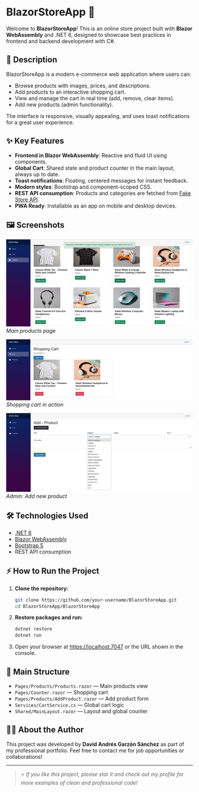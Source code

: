 # BlazorStoreApp 🛒

Welcome to **BlazorStoreApp**! This is an online store project built with **Blazor WebAssembly** and .NET 6, designed to showcase best practices in frontend and backend development with C#.

## 🚀 Description
BlazorStoreApp is a modern e-commerce web application where users can:
- Browse products with images, prices, and descriptions.
- Add products to an interactive shopping cart.
- View and manage the cart in real time (add, remove, clear items).
- Add new products (admin functionality).

The interface is responsive, visually appealing, and uses toast notifications for a great user experience.

## ✨ Key Features
- **Frontend in Blazor WebAssembly**: Reactive and fluid UI using components.
- **Global Cart**: Shared state and product counter in the main layout, always up to date.
- **Toast notifications**: Floating, centered messages for instant feedback.
- **Modern styles**: Bootstrap and component-scoped CSS.
- **REST API consumption**: Products and categories are fetched from [Fake Store API](https://api.escuelajs.co/api/v1/).
- **PWA Ready**: Installable as an app on mobile and desktop devices.

## 🖼️ Screenshots

 ![Products View](screenshots/products.jpg)
  *Main products page*

  ![Cart View](screenshots/cart.jpg)
  *Shopping cart in action*

  ![Add Product](screenshots/add_product.jpg)
  *Admin: Add new product*

## 🛠️ Technologies Used
- [.NET 6](https://dotnet.microsoft.com/en-us/download/dotnet/6.0)
- [Blazor WebAssembly](https://dotnet.microsoft.com/apps/aspnet/web-apps/blazor)
- [Bootstrap 5](https://getbootstrap.com/)
- REST API consumption

## ⚡ How to Run the Project
1. **Clone the repository:**
   ```bash
   git clone https://github.com/your-username/BlazorStoreApp.git
   cd BlazorStoreApp/BlazorStoreApp
   ```
2. **Restore packages and run:**
   ```bash
   dotnet restore
   dotnet run
   ```
3. Open your browser at [https://localhost:7047](https://localhost:7047) or the URL shown in the console.

## 📁 Main Structure
- `Pages/Products/Products.razor` — Main products view
- `Pages/Counter.razor` — Shopping cart
- `Pages/Products/AddProduct.razor` — Add product form
- `Services/CartService.cs` — Global cart logic
- `Shared/MainLayout.razor` — Layout and global counter

## 👨‍💻 About the Author
This project was developed by **David Andrés Garzón Sánchez** as part of my professional portfolio. Feel free to contact me for job opportunities or collaborations!

---

> ⭐ _If you like this project, please star it and check out my profile for more examples of clean and professional code!_ 